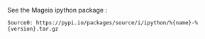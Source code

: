 See the Mageia ipython package :

```
Source0: https://pypi.io/packages/source/i/ipython/%{name}-%{version}.tar.gz
```
